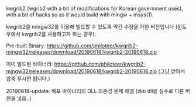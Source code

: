 kwgrib2 (wgrib2 with a bit of modifications for Korean government uses), with a bit of hacks so as it would build with mingw + msys(1). 

kwgrib2을 mingw32를 이용해 빌드할 수 있도록 약간 수정을 가한 버전입니다 (윈도우에서 kwgrib2를 사용하고자 하는 경우).

Pre-built Binary: https://github.com/philoteer/kwgrib2-mingw32/releases/download/20190618/kwgrib2-20190618.zip

이미 빌드된 바이너리: https://github.com/philoteer/kwgrib2-mingw32/releases/download/20190618/kwgrib2-20190618.zip
(그냥 받아서 압축 푸시면 됩니다.)

20190618-update: 배포 바이너리의 DLL 의존성 문제 해결 (zlib dll을 실수로 다른 버전을 넣음..)
